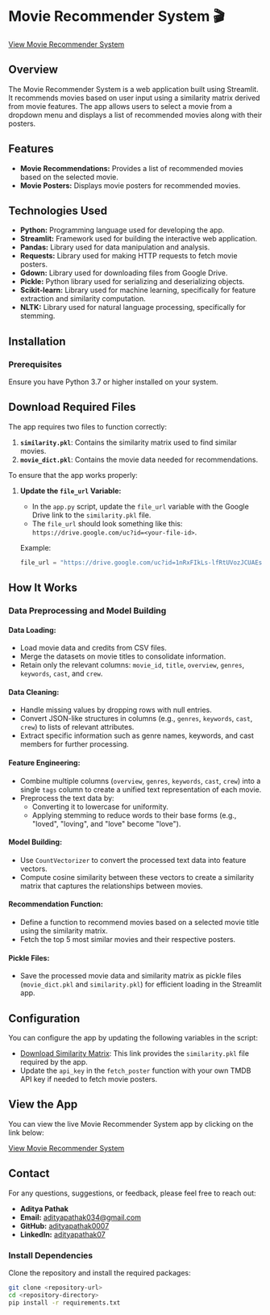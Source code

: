 # Movie Recommender System 🎬

[View Movie Recommender System](https://movierecommendersystem-3mwpnnrwcxlph9wavxwhob.streamlit.app/)
## Overview

The Movie Recommender System is a web application built using Streamlit. It recommends movies based on user input using a similarity matrix derived from movie features. The app allows users to select a movie from a dropdown menu and displays a list of recommended movies along with their posters.

## Features

- **Movie Recommendations:** Provides a list of recommended movies based on the selected movie.
- **Movie Posters:** Displays movie posters for recommended movies.

## Technologies Used

- **Python:** Programming language used for developing the app.
- **Streamlit:** Framework used for building the interactive web application.
- **Pandas:** Library used for data manipulation and analysis.
- **Requests:** Library used for making HTTP requests to fetch movie posters.
- **Gdown:** Library used for downloading files from Google Drive.
- **Pickle:** Python library used for serializing and deserializing objects.
- **Scikit-learn:** Library used for machine learning, specifically for feature extraction and similarity computation.
- **NLTK:** Library used for natural language processing, specifically for stemming.

## Installation

### Prerequisites

Ensure you have Python 3.7 or higher installed on your system.

## Download Required Files

The app requires two files to function correctly:

1. **`similarity.pkl`**: Contains the similarity matrix used to find similar movies.
2. **`movie_dict.pkl`**: Contains the movie data needed for recommendations.

To ensure that the app works properly:

1. **Update the `file_url` Variable:**

   - In the `app.py` script, update the `file_url` variable with the Google Drive link to the `similarity.pkl` file.
   - The `file_url` should look something like this: `https://drive.google.com/uc?id=<your-file-id>`.

   Example:
   ```python
   file_url = "https://drive.google.com/uc?id=1nRxFIkLs-lfRtUVozJCUAEssNkiigzd8"


## How It Works

### Data Preprocessing and Model Building

#### Data Loading:
- Load movie data and credits from CSV files.
- Merge the datasets on movie titles to consolidate information.
- Retain only the relevant columns: `movie_id`, `title`, `overview`, `genres`, `keywords`, `cast`, and `crew`.

#### Data Cleaning:
- Handle missing values by dropping rows with null entries.
- Convert JSON-like structures in columns (e.g., `genres`, `keywords`, `cast`, `crew`) to lists of relevant attributes.
- Extract specific information such as genre names, keywords, and cast members for further processing.

#### Feature Engineering:
- Combine multiple columns (`overview`, `genres`, `keywords`, `cast`, `crew`) into a single `tags` column to create a unified text representation of each movie.
- Preprocess the text data by:
  - Converting it to lowercase for uniformity.
  - Applying stemming to reduce words to their base forms (e.g., "loved", "loving", and "love" become "love").

#### Model Building:
- Use `CountVectorizer` to convert the processed text data into feature vectors.
- Compute cosine similarity between these vectors to create a similarity matrix that captures the relationships between movies.

#### Recommendation Function:
- Define a function to recommend movies based on a selected movie title using the similarity matrix.
- Fetch the top 5 most similar movies and their respective posters.

#### Pickle Files:
- Save the processed movie data and similarity matrix as pickle files (`movie_dict.pkl` and `similarity.pkl`) for efficient loading in the Streamlit app.

## Configuration

You can configure the app by updating the following variables in the script:

- [Download Similarity Matrix](https://drive.google.com/uc?id=1nRxFIkLs-lfRtUVozJCUAEssNkiigzd8): This link provides the `similarity.pkl` file required by the app.
- Update the `api_key` in the `fetch_poster` function with your own TMDB API key if needed to fetch movie posters.


## View the App

You can view the live Movie Recommender System app by clicking on the link below:

[View Movie Recommender System](https://movierecommendersystem-3mwpnnrwcxlph9wavxwhob.streamlit.app/)


## Contact

For any questions, suggestions, or feedback, please feel free to reach out:

- **Aditya Pathak**
- **Email:** adityapathak034@gmail.com
- **GitHub:** [adityapathak0007](https://github.com/adityapathak0007)
- **LinkedIn:** [adityapathak07](www.linkedin.com/in/adityapathak07)


### Install Dependencies

Clone the repository and install the required packages:

```bash
git clone <repository-url>
cd <repository-directory>
pip install -r requirements.txt

